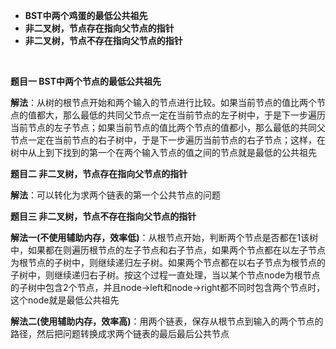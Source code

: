 * **BST中两个鸡蛋的最低公共祖先**
* **非二叉树，节点存在指向父节点的指针**
* **非二叉树，节点不存在指向父节点的指针**

<br>

**题目一 BST中两个节点的最低公共祖先**

**解法**：从树的根节点开始和两个输入的节点进行比较。如果当前节点的值比两个节点的值都大，那么最低的共同父节点一定在当前节点的左子树中，于是下一步遍历当前节点的左子节点；如果当前节点的值比两个节点的值都小，那么最低的共同父节点一定在当前节点的右子树中，于是下一步遍历当前节点的右子节点；这样，在树中从上到下找到的第一个在两个输入节点的值之间的节点就是最低的公共祖先

**题目二 非二叉树，节点存在指向父节点的指针**

**解法**：可以转化为求两个链表的第一个公共节点的问题

**题目三 非二叉树，节点不存在指向父节点的指针**

**解法一(不使用辅助内存，效率低)**：从根节点开始，判断两个节点是否都在1该树中，如果都在则遍历根节点的左子节点和右子节点，如果两个节点都在以左子节点为根节点的子树中，则继续递归左子树。如果两个节点都在以右子节点为根节点的子树中，则继续递归右子树。按这个过程一直处理，当以某个节点node为根节点的子树中包含2个节点，并且node->left和node->right都不同时包含两个节点时，这个node就是最低公共祖先

**解法二(使用辅助内存，效率高)**：用两个链表，保存从根节点到输入的两个节点的路径，然后把问题转换成求两个链表的最后最后公共节点